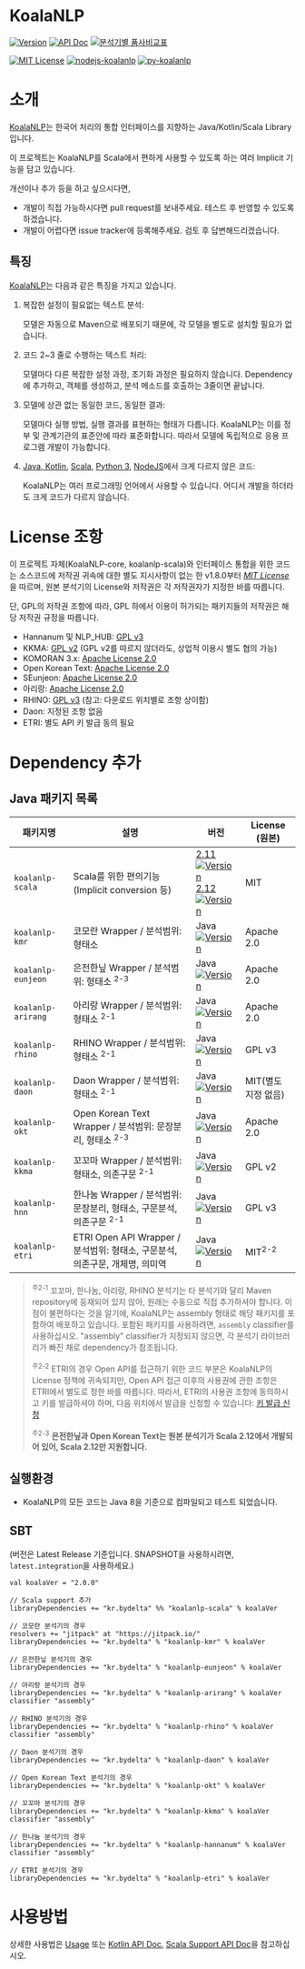 KoalaNLP
==============
[![Version](https://img.shields.io/maven-central/v/kr.bydelta/koalanlp.svg?style=flat-square&label=release)](http://search.maven.org/#search%7Cga%7C1%7Ca%3A%22koalanlp-scala_2.12%22)
[![API Doc](https://img.shields.io/badge/doc-Java,Kotlin,Scala-blue.svg?style=flat-square)](http://koalanlp.github.io/KoalaNLP/api/koalanlp/index)
[![분석기별 품사비교표](https://img.shields.io/badge/%ED%92%88%EC%82%AC-%EB%B9%84%EA%B5%90%ED%91%9C-blue.svg?style=flat-square)](https://docs.google.com/spreadsheets/d/1OGM4JDdLk6URuegFKXg1huuKWynhg_EQnZYgTmG4h0s/edit?usp=sharing)

[![MIT License](https://img.shields.io/badge/license-MIT-green.svg?style=flat-square)](https://tldrlegal.com/license/mit-license)
[![nodejs-koalanlp](https://img.shields.io/badge/Nodejs-KoalaNLP-blue.svg?style=flat-square)](https://koalanlp.github.io/nodejs-support)
[![py-koalanlp](https://img.shields.io/badge/Python-KoalaNLP-blue.svg?style=flat-square)](https://koalanlp.github.io/python-support)

# 소개

[KoalaNLP](https://koalanlp.github.io/koalanlp)는 한국어 처리의 통합 인터페이스를 지향하는 Java/Kotlin/Scala Library입니다.

이 프로젝트는 KoalaNLP를 Scala에서 편하게 사용할 수 있도록 하는 여러 Implicit 기능을 담고 있습니다.

개선이나 추가 등을 하고 싶으시다면,
* 개발이 직접 가능하시다면 pull request를 보내주세요. 테스트 후 반영할 수 있도록 하겠습니다.
* 개발이 어렵다면 issue tracker에 등록해주세요. 검토 후 답변해드리겠습니다.

## 특징

[KoalaNLP](https://koalanlp.github.io/koalanlp)는 다음과 같은 특징을 가지고 있습니다.

1. 복잡한 설정이 필요없는 텍스트 분석:

   모델은 자동으로 Maven으로 배포되기 때문에, 각 모델을 별도로 설치할 필요가 없습니다.

2. 코드 2~3 줄로 수행하는 텍스트 처리:

   모델마다 다른 복잡한 설정 과정, 초기화 과정은 필요하지 않습니다. Dependency에 추가하고, 객체를 생성하고, 분석 메소드를 호출하는 3줄이면 끝납니다.

3. 모델에 상관 없는 동일한 코드, 동일한 결과:

   모델마다 실행 방법, 실행 결과를 표현하는 형태가 다릅니다. KoalaNLP는 이를 정부 및 관계기관의 표준안에 따라 표준화합니다. 따라서 모델에 독립적으로 응용 프로그램 개발이 가능합니다.

4. [Java, Kotlin](https://koalanlp.github.io/koalanlp), [Scala](https://koalanlp.github.io/scala-support), [Python 3](https://koalanlp.github.io/python-support), [NodeJS](https://koalanlp.github.io/nodejs-support)에서 크게 다르지 않은 코드:

   KoalaNLP는 여러 프로그래밍 언어에서 사용할 수 있습니다. 어디서 개발을 하더라도 크게 코드가 다르지 않습니다. 


# License 조항

이 프로젝트 자체(KoalaNLP-core, koalanlp-scala)와 인터페이스 통합을 위한 코드는
소스코드에 저작권 귀속에 대한 별도 지시사항이 없는 한 v1.8.0부터 [*MIT License*](https://tldrlegal.com/license/mit-license)을 따르며,
원본 분석기의 License와 저작권은 각 저작권자가 지정한 바를 따릅니다.

단, GPL의 저작권 조항에 따라, GPL 하에서 이용이 허가되는 패키지들의 저작권은 해당 저작권 규정을 따릅니다.

* Hannanum 및 NLP_HUB: [GPL v3](https://tldrlegal.com/license/gnu-general-public-license-v3-(gpl-3))
* KKMA: [GPL v2](https://tldrlegal.com/license/gnu-general-public-license-v2) (GPL v2를 따르지 않더라도, 상업적 이용시 별도 협의 가능)
* KOMORAN 3.x: [Apache License 2.0](https://tldrlegal.com/license/apache-license-2.0-(apache-2.0))
* Open Korean Text: [Apache License 2.0](https://tldrlegal.com/license/apache-license-2.0-(apache-2.0))
* SEunjeon: [Apache License 2.0](https://tldrlegal.com/license/apache-license-2.0-(apache-2.0))
* 아리랑: [Apache License 2.0](https://tldrlegal.com/license/apache-license-2.0-(apache-2.0))
* RHINO: [GPL v3](https://tldrlegal.com/license/gnu-general-public-license-v3-(gpl-3)) (참고: 다운로드 위치별로 조항 상이함)
* Daon: 지정된 조항 없음
* ETRI: 별도 API 키 발급 동의 필요

# Dependency 추가

## Java 패키지 목록
| 패키지명            | 설명                                                                 |  버전    | License (원본)     |
| ------------------ | ------------------------------------------------------------------ | ------- | ------------ |
| `koalanlp-scala`   | Scala를 위한 편의기능 (Implicit conversion 등)                         | [2.11 ![Version](https://img.shields.io/maven-central/v/kr.bydelta/koalanlp-scala_2.11.svg?style=flat-square&label=r) <br/> 2.12 ![Version](https://img.shields.io/maven-central/v/kr.bydelta/koalanlp-scala_2.12.svg?style=flat-square&label=r)](http://search.maven.org/#search%7Cga%7C1%7Ca%3A%22koalanlp-scala%22) | MIT |
| `koalanlp-kmr`     | 코모란 Wrapper / 분석범위: 형태소                                       | Java [![Version](https://img.shields.io/maven-central/v/kr.bydelta/koalanlp-kmr.svg?style=flat-square&label=r)](http://search.maven.org/#search%7Cga%7C1%7Ca%3A%22koalanlp-kmr%22)         | Apache 2.0 |
| `koalanlp-eunjeon` | 은전한닢 Wrapper / 분석범위: 형태소 <sup>2-3</sup>                      | Java [![Version](https://img.shields.io/maven-central/v/kr.bydelta/koalanlp-eunjeon.svg?style=flat-square&label=r)](http://search.maven.org/#search%7Cga%7C1%7Ca%3A%22koalanlp-eunjeon%22) | Apache 2.0 |
| `koalanlp-arirang` | 아리랑 Wrapper / 분석범위: 형태소 <sup>2-1</sup>                        | Java [![Version](https://img.shields.io/maven-central/v/kr.bydelta/koalanlp-arirang.svg?style=flat-square&label=r)](http://search.maven.org/#search%7Cga%7C1%7Ca%3A%22koalanlp-arirang%22) | Apache 2.0 |
| `koalanlp-rhino`   | RHINO Wrapper / 분석범위: 형태소 <sup>2-1</sup>                        | Java [![Version](https://img.shields.io/maven-central/v/kr.bydelta/koalanlp-rhino.svg?style=flat-square&label=r)](http://search.maven.org/#search%7Cga%7C1%7Ca%3A%22koalanlp-rhino%22)     | GPL v3 |
| `koalanlp-daon`    | Daon Wrapper / 분석범위: 형태소 <sup>2-1</sup>                         | Java [![Version](https://img.shields.io/maven-central/v/kr.bydelta/koalanlp-daon.svg?style=flat-square&label=r)](http://search.maven.org/#search%7Cga%7C1%7Ca%3A%22koalanlp-daon%22)       | MIT(별도 지정 없음) |
| `koalanlp-okt`     | Open Korean Text Wrapper / 분석범위: 문장분리, 형태소 <sup>2-3</sup>     | Java [![Version](https://img.shields.io/maven-central/v/kr.bydelta/koalanlp-okt.svg?style=flat-square&label=r)](http://search.maven.org/#search%7Cga%7C1%7Ca%3A%22koalanlp-okt%22)        | Apache 2.0  |
| `koalanlp-kkma`    | 꼬꼬마 Wrapper / 분석범위: 형태소, 의존구문 <sup>2-1</sup>                | Java [![Version](https://img.shields.io/maven-central/v/kr.bydelta/koalanlp-kkma.svg?style=flat-square&label=r)](http://search.maven.org/#search%7Cga%7C1%7Ca%3A%22koalanlp-kkma%22)       | GPL v2    |
| `koalanlp-hnn`     | 한나눔 Wrapper / 분석범위: 문장분리, 형태소, 구문분석, 의존구문 <sup>2-1</sup>| Java [![Version](https://img.shields.io/maven-central/v/kr.bydelta/koalanlp-hnn.svg?style=flat-square&label=r)](http://search.maven.org/#search%7Cga%7C1%7Ca%3A%22koalanlp-hnn%22)        | GPL v3    |
| `koalanlp-etri`    | ETRI Open API Wrapper / 분석범위: 형태소, 구문분석, 의존구문, 개체명, 의미역 | Java [![Version](https://img.shields.io/maven-central/v/kr.bydelta/koalanlp-etri.svg?style=flat-square&label=r)](http://search.maven.org/#search%7Cga%7C1%7Ca%3A%22koalanlp-etri%22)      | MIT<sup>2-2</sup> |

> <sup>주2-1</sup> 꼬꼬마, 한나눔, 아리랑, RHINO 분석기는 타 분석기와 달리 Maven repository에 등재되어 있지 않아, 원래는 수동으로 직접 추가하셔야 합니다.
> 이 점이 불편하다는 것을 알기에, KoalaNLP는 assembly 형태로 해당 패키지를 포함하여 배포하고 있습니다. 포함된 패키지를 사용하려면, `assembly` classifier를 사용하십시오.
> "assembly" classifier가 지정되지 않으면, 각 분석기 라이브러리가 빠진 채로 dependency가 참조됩니다.
>
> <sup>주2-2</sup> ETRI의 경우 Open API를 접근하기 위한 코드 부분은 KoalaNLP의 License 정책에 귀속되지만, Open API 접근 이후의 사용권에 관한 조항은 ETRI에서 별도로 정한 바를 따릅니다.
> 따라서, ETRI의 사용권 조항에 동의하시고 키를 발급하셔야 하며, 다음 위치에서 발급을 신청할 수 있습니다: [키 발급 신청](http://aiopen.etri.re.kr/key_main.php)
>
> <sup>주2-3</sup> **은전한닢과 Open Korean Text는 원본 분석기가 Scala 2.12에서 개발되어 있어, Scala 2.12만 지원합니다.**  

## 실행환경
* KoalaNLP의 모든 코드는 Java 8을 기준으로 컴파일되고 테스트 되었습니다.

## SBT
(버전은 Latest Release 기준입니다. SNAPSHOT을 사용하시려면, `latest.integration`을 사용하세요.)
```sbtshell
val koalaVer = "2.0.0"

// Scala support 추가
libraryDependencies += "kr.bydelta" %% "koalanlp-scala" % koalaVer

// 코모란 분석기의 경우
resolvers += "jitpack" at "https://jitpack.io/"
libraryDependencies += "kr.bydelta" % "koalanlp-kmr" % koalaVer

// 은전한닢 분석기의 경우
libraryDependencies += "kr.bydelta" % "koalanlp-eunjeon" % koalaVer

// 아리랑 분석기의 경우
libraryDependencies += "kr.bydelta" % "koalanlp-arirang" % koalaVer classifier "assembly"

// RHINO 분석기의 경우
libraryDependencies += "kr.bydelta" % "koalanlp-rhino" % koalaVer classifier "assembly"

// Daon 분석기의 경우
libraryDependencies += "kr.bydelta" % "koalanlp-daon" % koalaVer

// Open Korean Text 분석기의 경우
libraryDependencies += "kr.bydelta" % "koalanlp-okt" % koalaVer

// 꼬꼬마 분석기의 경우
libraryDependencies += "kr.bydelta" % "koalanlp-kkma" % koalaVer classifier "assembly"

// 한나눔 분석기의 경우
libraryDependencies += "kr.bydelta" % "koalanlp-hannanum" % koalaVer classifier "assembly"

// ETRI 분석기의 경우
libraryDependencies += "kr.bydelta" % "koalanlp-etri" % koalaVer
```

# 사용방법
상세한 사용법은 [Usage](https://koalanlp.github.io/koalanlp/usage/) 또는 [Kotlin API Doc](http://koalanlp.github.io/koalanlp/api/koalanlp/index.html), 
[Scala Support API Doc](https://koalanlp.github.io/scala-support/api/)을 참고하십시오.
